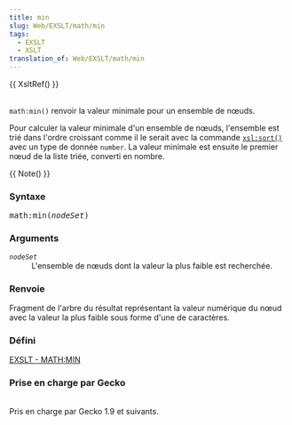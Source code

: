 ```yaml
---
title: min
slug: Web/EXSLT/math/min
tags:
  - EXSLT
  - XSLT
translation_of: Web/EXSLT/math/min
---
```

<p>{{ XsltRef() }}</p>

<p><br>
 <code>math:min()</code> renvoir la valeur minimale pour un ensemble de nœuds.</p>

<p>Pour calculer la valeur minimale d'un ensemble de nœuds, l'ensemble est trié dans l'ordre croissant comme il le serait avec la commande <code><a href="fr/XSLT/sort">xsl:sort()</a></code> avec un type de donnée <code>number</code>. La valeur minimale est ensuite le premier nœud de la liste triée, converti en nombre.</p>

<p>{{ Note() }}</p>

<h3 id="Syntax">Syntaxe</h3>

<pre class="eval">math:min(<em>nodeSet</em>)
</pre>

<h3 id="Arguments">Arguments</h3>

<dl>
 <dt><code><em>nodeSet</em></code></dt>
 <dd>L'ensemble de nœuds dont la valeur la plus faible est recherchée.</dd>
</dl>

<h3 id="Returns">Renvoie</h3>

<p>Fragment de l'arbre du résultat représentant la valeur numérique du nœud avec la valeur la plus faible sous forme d'une de caractères.</p>

<h3 id="Defined">Défini</h3>

<p><a class="external" href="http://www.exslt.org/regexp/functions/min/index.html">EXSLT - MATH:MIN</a></p>

<h3 id="Gecko_support">Prise en charge par Gecko</h3>

<p><br>
 Pris en charge par Gecko 1.9 et suivants.</p>
